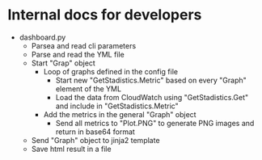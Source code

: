# Internal docs for developers

* dashboard.py
    * Parsea and read cli parameters
    * Parse and read the YML file
    * Start "Grap" object
        * Loop of graphs defined in the config file
            * Start new "GetStadistics.Metric" based on every "Graph" element of the YML
            * Load the data from CloudWatch using "GetStadistics.Get" and include in "GetStadistics.Metric"
        * Add the metrics in the general "Graph" object
            * Send all metrics to "Plot.PNG" to generate PNG images and return in base64 format
    * Send "Graph" object to jinja2 template
    * Save html result in a file
